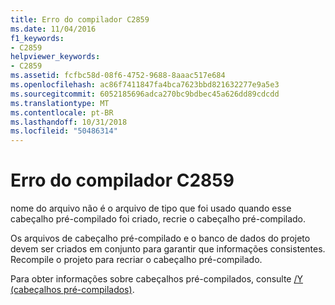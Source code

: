 ```yaml
---
title: Erro do compilador C2859
ms.date: 11/04/2016
f1_keywords:
- C2859
helpviewer_keywords:
- C2859
ms.assetid: fcfbc58d-08f6-4752-9688-8aaac517e684
ms.openlocfilehash: ac86f7411847fa4bca7623bbd821632277e9a5e3
ms.sourcegitcommit: 6052185696adca270bc9bdbec45a626dd89cdcdd
ms.translationtype: MT
ms.contentlocale: pt-BR
ms.lasthandoff: 10/31/2018
ms.locfileid: "50486314"
---
```

# <a name="compiler-error-c2859"></a>Erro do compilador C2859

nome do arquivo não é o arquivo de tipo que foi usado quando esse cabeçalho pré-compilado foi criado, recrie o cabeçalho pré-compilado.

Os arquivos de cabeçalho pré-compilado e o banco de dados do projeto devem ser criados em conjunto para garantir que informações consistentes. Recompile o projeto para recriar o cabeçalho pré-compilado.

Para obter informações sobre cabeçalhos pré-compilados, consulte [/Y (cabeçalhos pré-compilados)](../../build/reference/y-precompiled-headers.md).